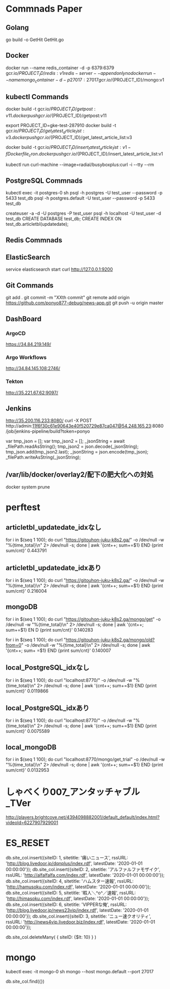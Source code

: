 # Commnads Paper

## Golang
go build -o GetHit GetHit.go

## Docker
docker run --name redis_container -d -p 6379:6379 gcr.io/${PROJECT_ID}/redis:v1 redis-server --appendonly no
docker run --name mongo_container -d -p 27017:27017 gcr.io/${PROJECT_ID}/mongo:v1

## kubectl Commands
docker build -t gcr.io/${PROJECT_ID}/getpost:v11 .
docker push gcr.io/${PROJECT_ID}/getpost:v11

export PROJECT_ID=gke-test-287910
docker build -t gcr.io/${PROJECT_ID}/get_latest_article_list:v3 .
docker push gcr.io/${PROJECT_ID}/get_latest_article_list:v3

docker build -t gcr.io/${PROJECT_ID}/insert_latest_article_list:v1 -f Dockerfile_cron .
docker push gcr.io/${PROJECT_ID}/insert_latest_article_list:v1

kubectl run curl-machine --image=radial/busyboxplus:curl -i --tty --rm


## PostgreSQL Commnads
kubectl exec -it postgres-0 sh
psql -h postgres -U test_user --password -p 5433 test_db
psql -h postgres.default -U test_user --password -p 5433 test_db

createuser -a -d -U postgres -P test_user
psql -h localhost -U test_user -d test_db
CREATE DATABASE test_db;
CREATE INDEX ON test_db.articletbl(updatedate);

## Redis Commnads

## ElasticSearch
service elasticsearch start
curl http://127.0.0.1:9200


## Git Commands
git add .
git commit -m "XXth commit"
git remote add origin https://github.com/ponyo877-debug/news-app.git
git push -u origin master

## DashBoard
### ArgoCD
https://34.84.219.149/

### Argo Workflows
http://34.84.145.108:2746/

### Tekton
http://35.221.67.62:9097/

## Jenkins
http://35.200.116.233:8080/
curl -X POST http://admin:11f6f30c61e90643e40f520729e87ca047@54.248.165.23:8080/job/jenkins-pipeline/build?token=ponyo

var tmp_json = [];
var tmp_json2 = [];
_jsonString = await _filePath.readAsString();
tmp_json2 = json.decode(_jsonString);
tmp_json.add(tmp_json2.last);
_jsonString = json.encode(tmp_json);
_filePath.writeAsString(_jsonString);

## /var/lib/docker/overlay2/配下の肥大化への対処
docker system prune

# perftest
## articletbl_updatedate_idxなし
for i in $(seq 1 100); do curl "https://gitouhon-juku-k8s2.ga/" -o /dev/null -w "%{time_total}\n" 2> /dev/null -s; done | awk '{cnt++; sum+=$1} END {print sum/cnt}'
0.443791

## articletbl_updatedate_idxあり
for i in $(seq 1 100); do curl "https://gitouhon-juku-k8s2.ga/" -o /dev/null -w "%{time_total}\n" 2> /dev/null -s; done | awk '{cnt++; sum+=$1} END {print sum/cnt}'
0.216004

## mongoDB
for i in $(seq 1 100); do curl "https://gitouhon-juku-k8s2.ga/mongo/get" -o /dev/null -w "%{time_total}\n" 2> /dev/null -s; done | awk '{cnt++; sum+=$1} EN
D {print sum/cnt}'
0.140283

for i in $(seq 1 100); do curl "https://gitouhon-juku-k8s2.ga/mongo/old?from=0" -o /dev/null -w "%{time_total}\n" 2> /dev/null -s; done | awk '{cnt++; sum+
=$1} END {print sum/cnt}'
0.140007

## local_PostgreSQL_idxなし
for i in $(seq 1 100); do curl "localhost:8770/" -o /dev/null -w "%{time_total}\n" 2> /dev/null -s; done | awk '{cnt++; sum+=$1} END {print sum/cnt}'
0.0119866

## local_PostgreSQL_idxあり
for i in $(seq 1 100); do curl "localhost:8770/" -o /dev/null -w "%{time_total}\n" 2> /dev/null -s; done | awk '{cnt++; sum+=$1} END {print sum/cnt}'
0.0075589

## local_mongoDB
for i in $(seq 1 100); do curl "localhost:8770/mongo/get_trial" -o /dev/null -w "%{time_total}\n" 2> /dev/null -s; done | awk '{cnt++; sum+=$1} END {print sum/cnt}'
0.0132953

# しゃべくり007_アンタッチャブル_TVer   
http://players.brightcove.net/4394098882001/default_default/index.html?videoId=6227907929001


# ES_RESET
db.site_col.insert({siteID: 1, sitetitle: '痛いニュース',           rssURL: 'http://blog.livedoor.jp/dqnplus/index.rdf',   latestDate: '2020-01-01 00:00:00'});
db.site_col.insert({siteID: 2, sitetitle: 'アルファルファモザイク', rssURL: 'http://alfalfalfa.com/index.rdf',             latestDate: '2020-01-01 00:00:00'});
db.site_col.insert({siteID: 4, sitetitle: 'ハムスター速報',         rssURL: 'http://hamusoku.com/index.rdf',               latestDate: '2020-01-01 00:00:00'});
db.site_col.insert({siteID: 5, sitetitle: '暇人＼^o^／速報',        rssURL: 'http://himasoku.com/index.rdf',               latestDate: '2020-01-01 00:00:00'});
db.site_col.insert({siteID: 6, sitetitle: 'VIPPERな俺',             rssURL: 'http://blog.livedoor.jp/news23vip/index.rdf', latestDate: '2020-01-01 00:00:00'});
db.site_col.insert({siteID: 3, sitetitle: 'ニュー速クオリティ',     rssURL: 'http://news4vip.livedoor.biz/index.rdf',      latestDate: '2020-01-01 00:00:00'});

db.site_col.deleteMany( { siteID: {$lt: 10} } )

# mongo
kubectl exec -it mongo-0 sh
mongo --host mongo.default --port 27017

db.site_col.find({})